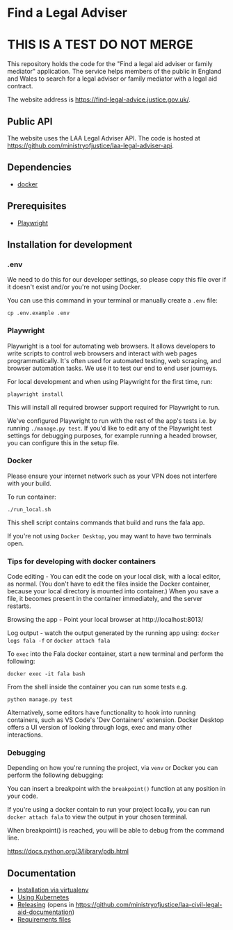 # Find a Legal Adviser
# THIS IS A TEST DO NOT MERGE

This repository holds the code for the "Find a legal aid adviser or family mediator" application. The service helps members of the public in England and Wales to search for a legal adviser or family mediator with a legal aid contract.

The website address is https://find-legal-advice.justice.gov.uk/.

## Public API

The website uses the LAA Legal Adviser API. The code is hosted at https://github.com/ministryofjustice/laa-legal-adviser-api.

## Dependencies
- [docker](https://www.docker.com/)

## Prerequisites
- [Playwright](https://playwright.dev/python/) 

## Installation for development

### .env

We need to do this for our developer settings, so please copy this file over if it doesn't exist and/or you're not using Docker. 

You can use this command in your terminal or manually create a `.env` file: 

`cp .env.example .env` 

### Playwright

Playwright is a tool for automating web browsers. It allows developers to write scripts to control web browsers and 
interact with web pages programmatically. It's often used for automated testing, web scraping, and 
browser automation tasks. We use it to test our end to end user journeys.

For local development and when using Playwright for the first time, run:

`playwright install`

This will install all required browser support required for Playwright to run. 

We've configured Playwright to run with the rest of the app's tests i.e. by running `./manage.py test`. If you'd like to edit
any of the Playwright test settings for debugging purposes, for example running a headed browser, you can configure this in the setup file.

### Docker

Please ensure your internet network such as your VPN does not interfere with your build.

To run container:

`./run_local.sh`

This shell script contains commands that build and runs the fala app.

If you're not using `Docker Desktop`, you may want to have two terminals open.

### Tips for developing with docker containers

Code editing - You can edit the code on your local disk, with a local editor, as normal. (You don't have to edit the 
files inside the Docker container, because your local directory is mounted into container.) When you save a file, it 
becomes present in the container immediately, and the server restarts.

Browsing the app - Point your local browser at http://localhost:8013/

Log output - watch the output generated by the running app using: `docker logs fala -f` or `docker attach fala`

To `exec` into the Fala docker container, start a new terminal and perform the following:

`docker exec -it fala bash`

From the shell inside the container you can run some tests e.g.

`python manage.py test`

Alternatively, some editors have functionality to hook into running containers, such as VS Code's 'Dev Containers' 
extension. Docker Desktop offers a UI version of looking through logs, exec and many other interactions. 

### Debugging
Depending on how you're running the project, via `venv` or Docker you can perform the following debugging:

You can insert a breakpoint with the `breakpoint()` function at any position in your code.

If you're using a docker contain to run your project locally, you can run `docker attach fala` to view the output in 
your chosen terminal.

When breakpoint() is reached, you will be able to debug from the command line.

https://docs.python.org/3/library/pdb.html


## Documentation
* [Installation via virtualenv](docs/virtual-env.md)
* [Using Kubernetes](docs/kubernetes.md)
* [Releasing](https://github.com/ministryofjustice/laa-civil-legal-aid-documentation/blob/master/releasing/kubernetes.md)
(opens in https://github.com/ministryofjustice/laa-civil-legal-aid-documentation)
* [Requirements files](requirements/README.md)
